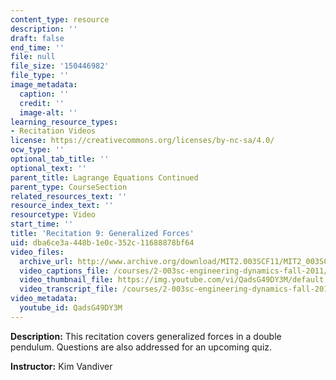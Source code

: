 ```yaml
---
content_type: resource
description: ''
draft: false
end_time: ''
file: null
file_size: '150446982'
file_type: ''
image_metadata:
  caption: ''
  credit: ''
  image-alt: ''
learning_resource_types:
- Recitation Videos
license: https://creativecommons.org/licenses/by-nc-sa/4.0/
ocw_type: ''
optional_tab_title: ''
optional_text: ''
parent_title: Lagrange Equations Continued
parent_type: CourseSection
related_resources_text: ''
resource_index_text: ''
resourcetype: Video
start_time: ''
title: 'Recitation 9: Generalized Forces'
uid: dba6ce3a-448b-1e0c-352c-11688878bf64
video_files:
  archive_url: http://www.archive.org/download/MIT2.003SCF11/MIT2_003SCF11_rec09_300k.mp4
  video_captions_file: /courses/2-003sc-engineering-dynamics-fall-2011/8afa17f56f765d2d8faf1112b1b7d35b_QadsG49DY3M.vtt
  video_thumbnail_file: https://img.youtube.com/vi/QadsG49DY3M/default.jpg
  video_transcript_file: /courses/2-003sc-engineering-dynamics-fall-2011/1889b34ea44171357f0393697c988c6a_QadsG49DY3M.pdf
video_metadata:
  youtube_id: QadsG49DY3M
---
```

**Description:** This recitation covers generalized forces in a double pendulum. Questions are also addressed for an upcoming quiz.

**Instructor:** Kim Vandiver